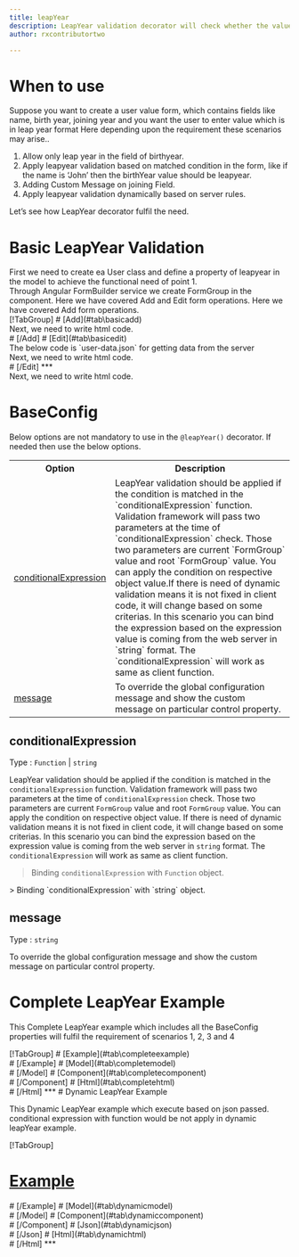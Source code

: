 ```yaml
---
title: leapYear
description: LeapYear validation decorator will check whether the value entered is a leap year or not.
author: rxcontributortwo

---
```

# When to use
Suppose you want to create a user value form, which contains fields like name, birth year, joining year and you want the user to enter value which is in leap year format Here depending upon the requirement these scenarios may arise..
<ol>
    <li>Allow only leap year in the field of birthyear.</li>
    <li>Apply leapyear validation based on matched condition in the form, like if the name  is ‘John’ then the birthYear value should be leapyear.</li>
    <li>Adding Custom Message on joining Field.</li>
    <li>Apply leapyear validation dynamically based on server rules.</li>
</ol>
Let’s see how LeapYear decorator fulfil the need.

# Basic LeapYear Validation

<data-scope scope="['decorator']">
First we need to create ea User class and define a property of leapyear in the model to achieve the functional need of point 1.
<div component="app-code" key="leapYear-add-model"></div> 
</data-scope>
Through Angular FormBuilder service we create FormGroup in the component.
<data-scope scope="['decorator']">
Here we have covered Add and Edit form operations. 
</data-scope>

<data-scope scope="['validator','template-driven']">
Here we have covered Add form operations. 
</data-scope>

<data-scope scope="['decorator']">
<div component="app-tabs" key="basic-operations"></div>
[!TabGroup]
# [Add](#tab\basicadd)
<div component="app-code" key="leapYear-add-component"></div> 
Next, we need to write html code.
<div component="app-code" key="leapYear-add-html"></div> 
<div component="app-example-runner" ref-component="app-leapYear-add"></div>
# [/Add]
# [Edit](#tab\basicedit)
<div component="app-code" key="leapYear-edit-component"></div> 
The below code is `user-data.json` for getting data from the server
<div component="app-code" key="leapYear-edit-json"></div> 
Next, we need to write html code.
<div component="app-code" key="leapYear-edit-html"></div> 
<div component="app-example-runner" ref-component="app-leapYear-edit"></div>
# [/Edit]
***
</data-scope>

<data-scope scope="['validator','template-driven']">
<div component="app-code" key="leapYear-add-component"></div> 
Next, we need to write html code.
<div component="app-code" key="leapYear-add-html"></div> 
<div component="app-example-runner" ref-component="app-leapYear-add"></div>
</data-scope>

# BaseConfig
Below options are not mandatory to use in the `@leapYear()` decorator. If needed then use the below options.

<table class="table table-bordered table-striped">
<tr><th>Option</th><th>Description</th></tr>
<tr><td><a href="#conditionalExpression" title="conditionalExpression">conditionalExpression</a></td><td>LeapYear validation should be applied if the condition is matched in the `conditionalExpression` function. Validation framework will pass two parameters at the time of `conditionalExpression` check. Those two parameters are current `FormGroup` value and root `FormGroup` value. You can apply the condition on respective object value.If there is need of dynamic validation means it is not fixed in client code, it will change based on some criterias. In this scenario you can bind the expression based on the expression value is coming from the web server in `string` format. The `conditionalExpression` will work as same as client function.</td></tr>
<tr><td><a href="#message" title="message">message</a></td><td>To override the global configuration message and show the custom message on particular control property.</td></tr>
</table>

## conditionalExpression 
Type :  `Function`  |  `string` 

LeapYear validation should be applied if the condition is matched in the `conditionalExpression` function. Validation framework will pass two parameters at the time of `conditionalExpression` check. Those two parameters are current `FormGroup` value and root `FormGroup` value. You can apply the condition on respective object value.
If there is need of dynamic validation means it is not fixed in client code, it will change based on some criterias. In this scenario you can bind the expression based on the expression value is coming from the web server in `string` format. The `conditionalExpression` will work as same as client function.

> Binding `conditionalExpression` with `Function` object.
<div component="app-code" key="leapYear-conditionalExpressionExampleFunction-model"></div> 
> Binding `conditionalExpression` with `string` object.
<div component="app-code" key="leapYear-conditionalExpressionExampleString-model"></div> 

<div component="app-example-runner" ref-component="app-leapYear-conditionalExpression" title="leapYear decorators with conditionalExpression" key="conditionalExpression"></div>

## message 
Type :  `string` 

To override the global configuration message and show the custom message on particular control property.

<div component="app-code" key="leapYear-messageExample-model"></div> 
<div component="app-example-runner" ref-component="app-leapYear-message" title="leapYear decorators with message" key="message"></div>

# Complete LeapYear Example

This Complete LeapYear example which includes all the BaseConfig properties will fulfil the requirement of scenarios 1, 2, 3 and 4

<div component="app-tabs" key="complete"></div>
[!TabGroup]
# [Example](#tab\completeexample)
<div component="app-example-runner" ref-component="app-leapYear-complete"></div>
# [/Example]
<data-scope scope="['decorator']">
# [Model](#tab\completemodel)
<div component="app-code" key="leapYear-complete-model"></div> 
# [/Model]
</data-scope>
# [Component](#tab\completecomponent)
<div component="app-code" key="leapYear-complete-component"></div> 
# [/Component]
# [Html](#tab\completehtml)
<div component="app-code" key="leapYear-complete-html"></div>
# [/Html]
***

<data-scope scope="['decorator','validator']">
# Dynamic LeapYear Example

This Dynamic LeapYear example which execute based on json passed. conditional expression with function would be not apply in dynamic leapYear example. 

<div component="app-tabs" key="dynamic"></div>

[!TabGroup]
# [Example](#tab\dynamicexample)
<div component="app-example-runner" ref-component="app-leapYear-dynamic"></div>
# [/Example]
<data-scope scope="['decorator']">
# [Model](#tab\dynamicmodel)
<div component="app-code" key="leapYear-dynamic-model"></div>
# [/Model]
</data-scope>
# [Component](#tab\dynamiccomponent)
<div component="app-code" key="leapYear-dynamic-component"></div>
# [/Component]
# [Json](#tab\dynamicjson)
<div component="app-code" key="leapYear-dynamic-json"></div>
# [/Json]
# [Html](#tab\dynamichtml)
<div component="app-code" key="leapYear-dynamic-html"></div> 
# [/Html]
***
</data-scope>
